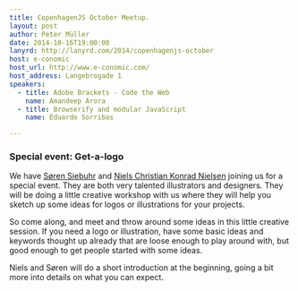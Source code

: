 ```yaml
---
title: CopenhagenJS October Meetup.
layout: post
author: Peter Müller
date: 2014-10-16T19:00:00
lanyrd: http://lanyrd.com/2014/copenhagenjs-october
host: e-conomic
host_url: http://www.e-conomic.com/
host_address: Langebrogade 1
speakers:
  - title: Adobe Brackets - Code the Web
    name: Amandeep Arora
  - title: Browserify and modular JavaScript
    name: Eduardo Sorribas

---
```


### Special event: Get-a-logo

We have [Søren Siebuhr](http://sorensiebuhr.dk/) and [Niels Christian Konrad Nielsen](http://www.nckn.dk/) joining us for a special event. They are both very talented illustrators and designers. They will be doing a little creative workshop with us where they will help you sketch up some ideas for logos or illustrations for your projects.

So come along, and meet and throw around some ideas in this little creative session. If you need a logo or illustration, have some basic ideas and keywords thought up already that are loose enough to play around with, but good enough to get people started with some ideas.

Niels and Søren will do a short introduction at the beginning, going a bit more into details on what you can expect.
